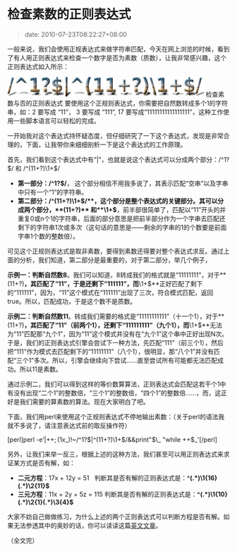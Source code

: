 # 检查素数的正则表达式
>date: 2010-07-23T08:22:27+08:00


一般来说，我们会使用正规表达式来做字符串匹配，今天在网上浏览的时候，看到了有人用正则表达式来检查一个数字是否为素数（质数），让我非常感兴趣，这个正则表达式如入所示：


![](/assets/images/regexpr-for-prime-number.jpg "检查素数的正则表达式")检查素数与否的正则表达式 
要使用这个正规则表达式，你需要把自然数转成多个1的字符串，如：2 要写成 “11”， 3 要写成 “111”, 17 要写成“11111111111111111”，这种工作使用一些脚本语言可以轻松的完成。


一开始我对这个表达式持怀疑态度，但仔细研究了一下这个表达式，发现是非常合理的，下面，让我带你来细细剖析一下是这个表达式的工作原理。


首先，我们看到这个表达式中有“|”，也就是说这个表达式可以分成两个部分：/^1?$/ 和 /^(11+?)\1+$/


* **第一部分：/^1?$/**， 这个部分相信不用我多说了，其表示匹配“空串”以及字串中只有一个“1”的字符串。
* **第二部分：/^(11+?)\1+$/**，这个部分是整个表达式的关键部分。其可以分成两个部分，**(11+?)** 和**\1+$**，前半部很简单了，匹配以“11”开头的并重复0或n个1的字符串，后面的部分意思是把前半部分作为一个字串去匹配还剩下的字符串1次或多次（这句话的意思是——剩余的字串的1的个数要是前面字串1个数的整数倍）。


可见这个正规则表达式是取非素数，要得到素数还得要对整个表达式求反。通过上面的分析，我们知道，第二部分是最重要的，对于第二部分，举几个例子，



**示例一：判断自然数8**。我们可以知道，8转成我们的格式就是“11111111”，对于**(11+?)**，其匹配了“11”，于是还剩下“111111”，而**\1+$**正好匹配了剩下的“111111”，因为，“11”这个模式在“111111”出现了三次，符合模式匹配，返回true。所以，匹配成功，于是这个数不是质数。


**示例二：判断自然数11**。转成我们需要的格式是“11111111111”（十一个1），对于**(11+?)**，其匹配了“11”（前两个1），还剩下“111111111”（九个1），而**\1+$**无法为“11”匹配那“九个1”，因为“11”这个模式并没有在“九个1”这个串中正好出现N次。于是，我们的正则表达式引擎会尝试下一种方法，先匹配“111”（前三个1），然后把“111”作为模式去匹配剩下的“11111111”（八个1），很明显，那“八个1”并没有匹配“三个1”多次。所以，引擎会继续向下尝试……直至尝试所有可能都无法匹配成功。所以11是素数。


通过示例二，我们可以得到这样的等价数算算法，正则表达式会匹配这若干个1中有没有出现“二个1”的整数倍，“三个1”的整数倍，“四个1”的整数倍……，而，这正好是我们需要的算素数的算法。现在大家明白了吧。


下面，我们用perl来使用这个正规则表达式不停地输出素数：（关于perl的语法我就不多说了，请注意表达式前的取反操作符）


[perl]perl -e’$|++;(1 x$\_)!~/^1?$|^(11+?)\1+$/&&print"$\_ "while ++$\_'[/perl]


另外，让我们来举一反三，根据上述的这种方法，我们甚至可以用正则表达式来求证某方式是否有解，如：


* **二元方程**：17x + 12y = 51   判断其是否有解的正则表达式是：**^****(****.\*****)****\1{16}****(****.\*****)****\2{11}$**
* **三元方程**：11x + 2y + 5z = 115 判断其是否有解的正则表达式是：**^****(****.\*****)****\1{10}****(****.\*****)****\2{1}****(****.\*****)****\3{4}$**


大家不妨自己做做练习，为什么上述的两个正则表达式可以判断方程是否有解。如果无法参透其中的奥妙的话，你可以读读这篇[英文文章](http://blog.stevenlevithan.com/archives/algebra-with-regexes)。


（全文完）


